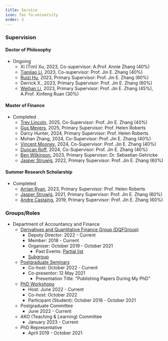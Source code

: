 ```yaml
---
title: Service
icon: fas fa-university
order: 3
---
```

### Supervision

#### Doctor of Philosophy
- Ongoing
  - Xi (Tim) Xu, 2023, Co-supervisor: A.Prof. Annie Zhang (40%)
  - [Tianjiao Li](https://tianjiao11.github.io/), 2023, Co-supervisor: Prof. Jin E. Zhang (40%)
  - [Ruizi Hu](https://immizuko.github.io/), 2023, Primary Supervisor: Prof. Jin E. Zhang (60%)
  - Derrick X., 2023, Primary Supervisor: Prof. Jin E. Zhang (60%)
  - [Weihan Li](https://weihanliiiii.github.io/), 2023, Primary Supervisor: Prof. Jin E. Zhang (45%), A.Prof. Xinfeng Ruan (30%)

#### Master of Finance
<!--
- Ongoing
-->
- Completed
  - [Trey Lincoln](https://www.linkedin.com/in/trey-lincoln-9941b72b7/), 2025, Co-Supervisor: Prof. Jin E. Zhang (40%)
  - [Gus Meyers](https://www.linkedin.com/in/gus-meyers-6a64b8235/), 2025, Primary Supervisor: Prof. Helen Roberts
  - Darcy Hunter, 2024, Primary Supervisor: Prof. Helen Roberts
  - Mohan Zhang, 2024, Co-Supervisor: Prof. Jin E. Zhang (40%)
  - [Vincent Mooney](https://www.linkedin.com/in/vincent-mooney/), 2024, Co-Supervisor: Prof. Jin E. Zhang (40%)
  - [Duncan Roff](https://www.linkedin.com/in/duncan-roff-69859b1b9/), 2024, Co-Supervisor: Prof. Jin E. Zhang (40%)
  - [Ben Wilkinson](https://www.linkedin.com/in/ben-wilkinson-2bb6891b9/), 2023, Primary Supervisor: Dr. Sebastian Gehricke
  - [Jasper Struwig](https://www.linkedin.com/in/jasper-struwig-9b86a016a/), 2022, Primary Supervisor: Prof. Jin E. Zhang (60%)

#### Summer Research Scholarship
<!--
- Ongoing
-->
- Completed
  - [Arrian Ryan](https://www.linkedin.com/in/arrian-ryan/), 2023, Primary Supervisor: Prof. Helen Roberts
  - [Jasper Struwig](https://www.linkedin.com/in/jasper-struwig-9b86a016a/), 2021, Primary Supervisor: Prof. Jin E. Zhang (60%)
  - [Andre Castaing](https://www.linkedin.com/in/andre-castaing-840a8315a/), 2019, Primary Supervisor: Prof. Jin E. Zhang (60%)

### Groups/Roles
- Department of Accountancy and Finance
  - [Derivatives and Quantitative Finance Group (DQFGroup)](https://blogs.otago.ac.nz/dqfg/)
    - Deputy Director: 2022 - Current
    - Member: 2018 - Current
    - Organiser: October 2019 - October 2021
      - Past Events: [Partial list](https://pbeama.github.io/dqfg/)
    - [Subgroup](https://sites.google.com/view/dqfgroup/)
  - [Postgraduate Seminars](https://sites.google.com/view/uoseminar)
    - Co-host: October 2022 - Current
    - Co-presentor: 12 May 2021
      - Presentation Title: "Publishing Papers During My PhD"
  - [PhD Workshops](https://sites.google.com/view/uoworkshop)
    - Host: June 2022 - Current
    - Co-host: October 2022
    - Participant (Student): October 2018 - October 2021
  - Postgraduate Committee
    - June 2022 - Current
  - AKO (Teaching & Learning) Committee
    - January 2023 - Current
  - PhD Representative
    - April 2019 - October 2021